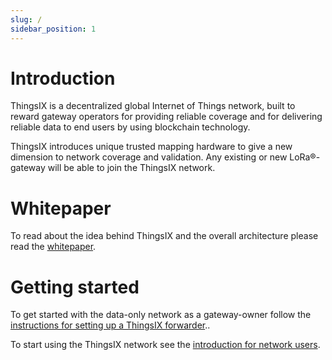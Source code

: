 ```yaml
---
slug: /
sidebar_position: 1
---
```


# Introduction

ThingsIX is a decentralized global Internet of Things network, built to reward gateway operators for providing reliable coverage and for delivering reliable data to end users by using blockchain technology.

ThingsIX introduces unique trusted mapping hardware to give a new dimension to network coverage and validation. Any existing or new LoRa®-gateway will be able to join the ThingsIX network.

# Whitepaper
To read about the idea behind ThingsIX and the overall architecture please read the [whitepaper](whitepaper.md). 

# Getting started
To get started with the data-only network as a gateway-owner follow the [instructions for setting up a ThingsIX forwarder](./for-gateway-owners/1_forwarder.md)..

To start using the ThingsIX network see the [introduction for network users](./for-network-users/introduction.md).